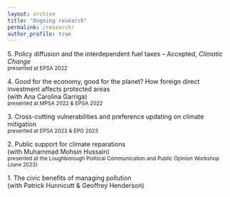 ```yaml
---
layout: archive
title: "Ongoing research"
permalink: /research/
author_profile: true
---
```

5\. Policy diffusion and the interdependent fuel taxes – Accepted, *Climatic Change*
<br />
<sub>presented at EPSA 2022</sub>

4\. Good for the economy, good for the planet? How foreign direct investment affects protected areas
<br />
(with Ana Carolina Garriga)
<br />
<sub>presented at MPSA 2022 & EPSA 2022</sub>

3\. Cross-cutting vulnerabilities and preference updating on climate mitigation
<br />
<sub>presented at EPSA 2023 & EPG 2023</sub>

2\. Public support for climate reparations
<br />
(with Muhammad Mohsin Hussain)
<br />
<sub>presented at the Loughborough Political Communication and Public Opinion Workshop (June 2023)</sub>

1\. The civic benefits of managing pollution
<br />
(with Patrick Hunnicutt & Geoffrey Henderson)